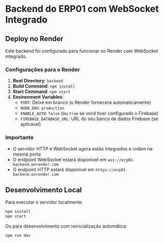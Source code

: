# Backend do ERP01 com WebSocket Integrado

## Deploy no Render

Este backend foi configurado para funcionar no Render com WebSocket integrado.

### Configurações para o Render

1. **Root Directory**: `backend`
2. **Build Command**: `npm install`
3. **Start Command**: `npm start`
4. **Environment Variables**:
   - `PORT`: Deixe em branco (o Render fornecerá automaticamente)
   - `NODE_ENV`: `production`
   - `ENABLE_AUTH`: `false` (ou `true` se você tiver configurado o Firebase)
   - `FIREBASE_DATABASE_URL`: URL do seu banco de dados Firebase (se aplicável)

### Importante

- O servidor HTTP e WebSocket agora estão integrados e rodam na mesma porta
- O endpoint WebSocket estará disponível em `wss://erp01-backend.onrender.com`
- O endpoint HTTP estará disponível em `https://erp01-backend.onrender.com`

## Desenvolvimento Local

Para executar o servidor localmente:

```bash
npm install
npm start
```

Ou para desenvolvimento com reinicialização automática:

```bash
npm run dev
```